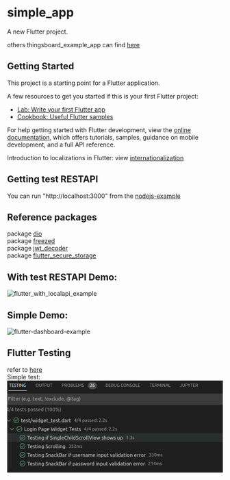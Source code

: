 # simple_app

A new Flutter project.

others thingsboard_example_app can find [here](https://github.com/yungwenpeng/flutter-dashboard-example/tree/thingsboard)

## Getting Started

This project is a starting point for a Flutter application.

A few resources to get you started if this is your first Flutter project:

- [Lab: Write your first Flutter app](https://docs.flutter.dev/get-started/codelab)
- [Cookbook: Useful Flutter samples](https://docs.flutter.dev/cookbook)

For help getting started with Flutter development, view the
[online documentation](https://docs.flutter.dev/), which offers tutorials,
samples, guidance on mobile development, and a full API reference.

Introduction to localizations in Flutter: view [internationalization](https://docs.flutter.dev/development/accessibility-and-localization/internationalization)  
  
## Getting test RESTAPI  
You can run "http://localhost:3000" from the [nodejs-example](https://github.com/yungwenpeng/nodejs-example)  
  
## Reference packages  
package [dio](https://pub.dev/packages/dio)  
package [freezed](https://pub.dev/packages/freezed)  
package [jwt_decoder](https://pub.dev/packages/jwt_decoder)  
package [flutter_secure_storage](https://pub.dev/packages/flutter_secure_storage)  
  
## With test RESTAPI Demo:  
![flutter_with_localapi_example](flutter_with_localapi_example.gif)  
  
## Simple Demo:  
![flutter-dashboard-example](flutter_example.gif)  
  
## Flutter Testing
refer to [here](https://docs.flutter.dev/cookbook/testing)  
Simple test:  
![flutter-test](flutter-test.png)  
